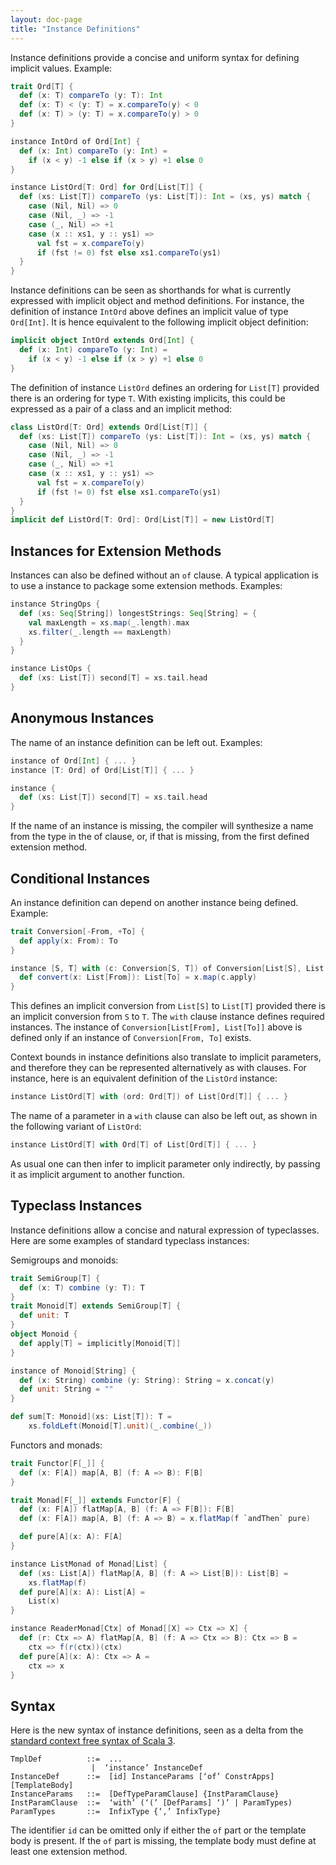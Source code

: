 ```yaml
---
layout: doc-page
title: "Instance Definitions"
---
```


Instance definitions provide a concise and uniform syntax for defining implicit values. Example:

```scala
trait Ord[T] {
  def (x: T) compareTo (y: T): Int
  def (x: T) < (y: T) = x.compareTo(y) < 0
  def (x: T) > (y: T) = x.compareTo(y) > 0
}

instance IntOrd of Ord[Int] {
  def (x: Int) compareTo (y: Int) =
    if (x < y) -1 else if (x > y) +1 else 0
}

instance ListOrd[T: Ord] for Ord[List[T]] {
  def (xs: List[T]) compareTo (ys: List[T]): Int = (xs, ys) match {
    case (Nil, Nil) => 0
    case (Nil, _) => -1
    case (_, Nil) => +1
    case (x :: xs1, y :: ys1) =>
      val fst = x.compareTo(y)
      if (fst != 0) fst else xs1.compareTo(ys1)
  }
}
```
Instance definitions can be seen as shorthands for what is currently expressed with implicit object and method definitions.
For instance, the definition of instance `IntOrd` above defines an implicit value of type `Ord[Int]`. It is hence equivalent
to the following implicit object definition:
```scala
implicit object IntOrd extends Ord[Int] {
  def (x: Int) compareTo (y: Int) =
    if (x < y) -1 else if (x > y) +1 else 0
}
```
The definition of instance `ListOrd` defines an ordering for `List[T]` provided there is an ordering for type `T`. With existing
implicits, this could be expressed as a pair of a class and an implicit method:
```scala
class ListOrd[T: Ord] extends Ord[List[T]] {
  def (xs: List[T]) compareTo (ys: List[T]): Int = (xs, ys) match {
    case (Nil, Nil) => 0
    case (Nil, _) => -1
    case (_, Nil) => +1
    case (x :: xs1, y :: ys1) =>
      val fst = x.compareTo(y)
      if (fst != 0) fst else xs1.compareTo(ys1)
  }
}
implicit def ListOrd[T: Ord]: Ord[List[T]] = new ListOrd[T]
```
## Instances for Extension Methods

Instances can also be defined without an `of` clause. A typical application is to use a instance to package some extension methods. Examples:

```scala
instance StringOps {
  def (xs: Seq[String]) longestStrings: Seq[String] = {
    val maxLength = xs.map(_.length).max
    xs.filter(_.length == maxLength)
  }
}

instance ListOps {
  def (xs: List[T]) second[T] = xs.tail.head
}
```
## Anonymous Instances

The name of an instance definition can be left out. Examples:
```scala
instance of Ord[Int] { ... }
instance [T: Ord] of Ord[List[T]] { ... }

instance {
  def (xs: List[T]) second[T] = xs.tail.head
}
```
If the name of an instance is missing, the compiler will synthesize a name from
the type in the of clause, or, if that is missing, from the first defined
extension method.

## Conditional Instances

An instance definition can depend on another instance being defined. Example:
```scala
trait Conversion[-From, +To] {
  def apply(x: From): To
}

instance [S, T] with (c: Conversion[S, T]) of Conversion[List[S], List[T]] {
  def convert(x: List[From]): List[To] = x.map(c.apply)
}
```
This defines an implicit conversion from `List[S]` to `List[T]` provided there is an implicit conversion from `S` to `T`.
The `with` clause instance defines required instances. The instance of `Conversion[List[From], List[To]]` above is defined only if an instance of `Conversion[From, To]` exists.

Context bounds in instance definitions also translate to implicit parameters, and therefore they can be represented alternatively as with clauses. For instance, here is an equivalent definition of the `ListOrd` instance:
```scala
instance ListOrd[T] with (ord: Ord[T]) of List[Ord[T]] { ... }
```
The name of a parameter in a `with` clause can also be left out, as shown in the following variant of `ListOrd`:
```scala
instance ListOrd[T] with Ord[T] of List[Ord[T]] { ... }
```
As usual one can then infer to implicit parameter only indirectly, by passing it as implicit argument to another function.

## Typeclass Instances

Instance definitions allow a concise and natural expression of typeclasses.
Here are some examples of standard typeclass instances:

Semigroups and monoids:

```scala
trait SemiGroup[T] {
  def (x: T) combine (y: T): T
}
trait Monoid[T] extends SemiGroup[T] {
  def unit: T
}
object Monoid {
  def apply[T] = implicitly[Monoid[T]]
}

instance of Monoid[String] {
  def (x: String) combine (y: String): String = x.concat(y)
  def unit: String = ""
}

def sum[T: Monoid](xs: List[T]): T =
    xs.foldLeft(Monoid[T].unit)(_.combine(_))
```
Functors and monads:
```scala
trait Functor[F[_]] {
  def (x: F[A]) map[A, B] (f: A => B): F[B]
}

trait Monad[F[_]] extends Functor[F] {
  def (x: F[A]) flatMap[A, B] (f: A => F[B]): F[B]
  def (x: F[A]) map[A, B] (f: A => B) = x.flatMap(f `andThen` pure)

  def pure[A](x: A): F[A]
}

instance ListMonad of Monad[List] {
  def (xs: List[A]) flatMap[A, B] (f: A => List[B]): List[B] =
    xs.flatMap(f)
  def pure[A](x: A): List[A] =
    List(x)
}

instance ReaderMonad[Ctx] of Monad[[X] => Ctx => X] {
  def (r: Ctx => A) flatMap[A, B] (f: A => Ctx => B): Ctx => B =
    ctx => f(r(ctx))(ctx)
  def pure[A](x: A): Ctx => A =
    ctx => x
}
```

## Syntax

Here is the new syntax of instance definitions, seen as a delta from the [standard context free syntax of Scala 3](http://dotty.epfl.ch/docs/internals/syntax.html).
```
TmplDef          ::=  ...
                  |  ‘instance’ InstanceDef
InstanceDef      ::=  [id] InstanceParams [‘of’ ConstrApps] [TemplateBody]
InstanceParams   ::=  [DefTypeParamClause] {InstParamClause}
InstParamClause  ::=  ‘with’ (‘(’ [DefParams] ‘)’ | ParamTypes)
ParamTypes       ::=  InfixType {‘,’ InfixType}
```
The identifier `id` can be omitted only if either the `of` part or the template body is present. If the `of` part is missing, the template body must define at least one extension method.
